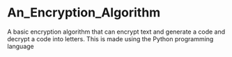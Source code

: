 # An_Encryption_Algorithm
A basic encryption algorithm that can encrypt text and generate a code and decrypt a code into letters. This is made using the Python programming language

